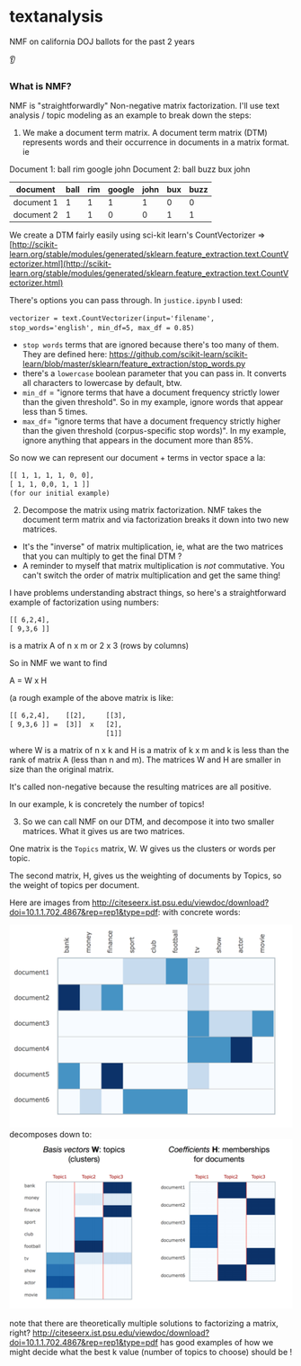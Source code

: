 # textanalysis

NMF on california DOJ ballots for the past 2 years

:ear:

### What is NMF?

NMF is "straightforwardly" Non-negative matrix factorization. I'll use text analysis / topic modeling as an example to break down the steps:


1. We make a document term matrix. A document term matrix (DTM) represents words and their occurrence in documents in a matrix format. ie

Document 1: ball rim google john
Document 2: ball buzz bux john


document | ball | rim | google | john | bux | buzz |
---------|------|-----|--------|------|-----|-----|
document 1 | 1 |   1 |   1|        1 |  0|  0
document 2| 1 | 1| 0 | 0| 1 | 1


We create a DTM fairly easily using sci-kit learn's CountVectorizer =>  [http://scikit-learn.org/stable/modules/generated/sklearn.feature_extraction.text.CountVectorizer.html](http://scikit-learn.org/stable/modules/generated/sklearn.feature_extraction.text.CountVectorizer.html)

There's options you can pass through. In `justice.ipynb` I used:

`
vectorizer = text.CountVectorizer(input='filename', stop_words='english', min_df=5, max_df = 0.85)
`

- `stop words` terms that are ignored because there's too many of them. They are defined here: https://github.com/scikit-learn/scikit-learn/blob/master/sklearn/feature_extraction/stop_words.py
- there's a `lowercase` boolean parameter that you can pass in. It converts all characters to lowercase by default, btw.
- `min_df` = "ignore terms that have a document frequency strictly lower than the given threshold". So in my example, ignore words that appear less than 5 times.
- `max_df`= "ignore terms that have a document frequency strictly higher than the given threshold (corpus-specific stop words)". In my example, ignore anything that appears in the document more than 85%.

So now we can represent our document + terms in vector space a la:
```
[[ 1, 1, 1, 1, 0, 0],
[ 1, 1, 0,0, 1, 1 ]]
(for our initial example)
```

2. Decompose the matrix using matrix factorization. NMF takes the document term matrix and via factorization breaks it down into two new matrices.

- It's the "inverse" of matrix multiplication, ie, what are the two matrices that you can multiply to get the final DTM ?
- A reminder to myself that matrix multiplication is *not* commutative. You can't switch the order of matrix multiplication and get the same thing!

I have problems understanding abstract things, so here's a straightforward example of factorization using numbers:

```
[[ 6,2,4],
[ 9,3,6 ]]
```
is a matrix A of n x m or 2 x 3 (rows by columns)

So in NMF we want to find

A = W x H

(a rough example of the above matrix is like:

```
[[ 6,2,4],    [[2],     [[3],
[ 9,3,6 ]] =  [3]]  x   [2],
                        [1]]  
```

where W is a matrix of n x k
and H is a matrix of k x m
and k is less than the rank of matrix A (less than n and m).
The matrices W and H are smaller in size than the original matrix.

It's called non-negative because the resulting matrices are all positive.

In our example, k is concretely the number of topics!

3. So we can call NMF on our DTM, and decompose it into two smaller matrices. What it gives us are two matrices.

One matrix is the `Topics` matrix, W. W gives us the clusters or words per topic.

The second matrix, H, gives us the weighting of documents by Topics, so the weight of topics per document.

Here are images from http://citeseerx.ist.psu.edu/viewdoc/download?doi=10.1.1.702.4867&rep=rep1&type=pdf: with concrete words:

![img](https://github.com/xrwang/textanalysis/blob/master/Screen%20Shot%202017-10-10%20at%2011.54.56%20AM.png)
decomposes down to:
![img](https://github.com/xrwang/textanalysis/blob/master/Screen%20Shot%202017-10-10%20at%2011.55.02%20AM.png)

note that there are theoretically multiple solutions to factorizing a matrix, right? http://citeseerx.ist.psu.edu/viewdoc/download?doi=10.1.1.702.4867&rep=rep1&type=pdf has good examples of how we might decide what the best k value (number of topics to choose) should be !

